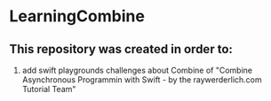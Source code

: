 # LearningCombine
## This repository was created in order to: 
1. add swift playgrounds challenges about Combine of "Combine Asynchronous Programmin with Swift - by the raywerderlich.com Tutorial Team"
